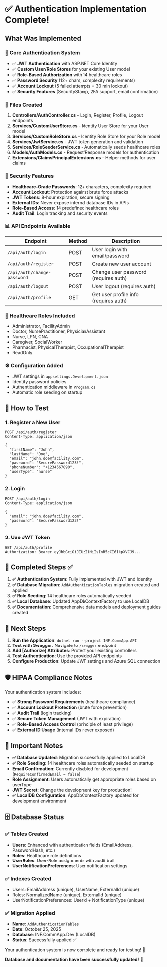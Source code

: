 # ✅ Authentication Implementation Complete!

## What Was Implemented

### 🔧 **Core Authentication System**
- ✅ **JWT Authentication** with ASP.NET Core Identity
- ✅ **Custom User/Role Stores** for your existing User model
- ✅ **Role-Based Authorization** with 14 healthcare roles
- ✅ **Password Security** (12+ chars, complexity requirements)
- ✅ **Account Lockout** (5 failed attempts = 30 min lockout)
- ✅ **Security Features** (SecurityStamp, 2FA support, email confirmation)

### 📁 **Files Created**
1. **Controllers/AuthController.cs** - Login, Register, Profile, Logout endpoints
2. **Services/CustomUserStore.cs** - Identity User Store for your User model
3. **Services/CustomRoleStore.cs** - Identity Role Store for your Role model  
4. **Services/JwtService.cs** - JWT token generation and validation
5. **Services/RoleSeederService.cs** - Automatically seeds healthcare roles
6. **Models/AuthModels.cs** - Request/Response models for authentication
7. **Extensions/ClaimsPrincipalExtensions.cs** - Helper methods for user claims

### 🔐 **Security Features**
- **Healthcare-Grade Passwords**: 12+ characters, complexity required
- **Account Lockout**: Protection against brute force attacks
- **JWT Tokens**: 8-hour expiration, secure signing
- **External IDs**: Never expose internal database IDs in APIs
- **Role-Based Access**: 14 predefined healthcare roles
- **Audit Trail**: Login tracking and security events

### 📊 **API Endpoints Available**

| Endpoint | Method | Description |
|----------|--------|-------------|
| `/api/auth/login` | POST | User login with email/password |
| `/api/auth/register` | POST | Create new user account |
| `/api/auth/change-password` | POST | Change user password (requires auth) |
| `/api/auth/logout` | POST | User logout (requires auth) |
| `/api/auth/profile` | GET | Get user profile info (requires auth) |

### 🏥 **Healthcare Roles Included**
- Administrator, FacilityAdmin
- Doctor, NursePractitioner, PhysicianAssistant
- Nurse, LPN, CNA
- Caregiver, SocialWorker
- Pharmacist, PhysicalTherapist, OccupationalTherapist
- ReadOnly

### ⚙️ **Configuration Added**
- JWT settings in `appsettings.Development.json`
- Identity password policies
- Authentication middleware in `Program.cs`
- Automatic role seeding on startup

## 🧪 **How to Test**

### 1. **Register a New User**
```http
POST /api/auth/register
Content-Type: application/json

{
  "firstName": "John",
  "lastName": "Doe", 
  "email": "john.doe@facility.com",
  "password": "SecurePassword123!",
  "phoneNumber": "+1234567890",
  "userType": "nurse"
}
```

### 2. **Login**
```http
POST /api/auth/login
Content-Type: application/json

{
  "email": "john.doe@facility.com",
  "password": "SecurePassword123!"
}
```

### 3. **Use JWT Token**
```http
GET /api/auth/profile
Authorization: Bearer eyJhbGciOiJIUzI1NiIsInR5cCI6IkpXVCJ9...
```

## 🚀 **Completed Steps** ✅

1. **✅ Authentication System**: Fully implemented with JWT and Identity
2. **✅ Database Migration**: `AddAuthenticationTables` migration created and applied
3. **✅ Role Seeding**: 14 healthcare roles automatically seeded
4. **✅ Local Database**: Updated AppDbContextFactory to use LocalDB
5. **✅ Documentation**: Comprehensive data models and deployment guides created

## 🚀 **Next Steps**

1. **Run the Application**: `dotnet run --project INF.CommApp.API`
2. **Test with Swagger**: Navigate to `/swagger` endpoint  
3. **Add [Authorize] Attributes**: Protect your existing controllers
4. **Test Authentication**: Use the provided API endpoints
5. **Configure Production**: Update JWT settings and Azure SQL connection

## 🛡️ **HIPAA Compliance Notes**

Your authentication system includes:
- ✅ **Strong Password Requirements** (healthcare compliance)
- ✅ **Account Lockout Protection** (brute force prevention)
- ✅ **Audit Trail** (login tracking)
- ✅ **Secure Token Management** (JWT with expiration)
- ✅ **Role-Based Access Control** (principle of least privilege)
- ✅ **External ID Usage** (internal IDs never exposed)

## 📝 **Important Notes**

- **✅ Database Updated**: Migration successfully applied to LocalDB
- **✅ Role Seeding**: 14 healthcare roles automatically seeded on startup
- **Email Confirmation**: Currently disabled for development (`RequireConfirmedEmail = false`)
- **Role Assignment**: Users automatically get appropriate roles based on userType  
- **JWT Secret**: Change the development key for production!
- **✅ LocalDB Configuration**: AppDbContextFactory updated for development environment

## 🗄️ **Database Status**

### ✅ Tables Created
- **Users**: Enhanced with authentication fields (EmailAddress, PasswordHash, etc.)
- **Roles**: Healthcare role definitions  
- **UserRoles**: User-Role assignments with audit trail
- **UserNotificationPreferences**: User notification settings

### ✅ Indexes Created
- Users: EmailAddress (unique), UserName, ExternalId (unique)
- Roles: NormalizedName (unique), ExternalId (unique)  
- UserNotificationPreferences: UserId + NotificationType (unique)

### ✅ Migration Applied
- **Name**: `AddAuthenticationTables`
- **Date**: October 25, 2025
- **Database**: INF.CommApp.Dev (LocalDB)
- **Status**: Successfully applied ✅

Your authentication system is now complete and ready for testing! 🎉

**Database and documentation have been successfully updated!** 🚀
